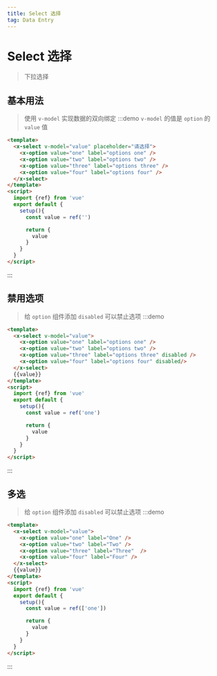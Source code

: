 ```yaml
---
title: Select 选择
tag: Data Entry
---
```


# Select 选择
> 下拉选择


## 基本用法
> 使用 `v-model` 实现数据的双向绑定
:::demo `v-model` 的值是 `option` 的 `value` 值
```html
<template>
  <x-select v-model="value" placeholder="请选择">
    <x-option value="one" label="options one" />
    <x-option value="two" label="options two" />
    <x-option value="three" label="options three" />
    <x-option value="four" label="options four" />
  </x-select>
</template>
<script>
  import {ref} from 'vue'
  export default {
    setup(){
      const value = ref('')

      return {
        value
      }
    }
  }
</script>
```
:::



## 禁用选项
> 给 `option` 组件添加 `disabled` 可以禁止选项
:::demo
```html
<template>
  <x-select v-model="value">
    <x-option value="one" label="options one" />
    <x-option value="two" label="options two" />
    <x-option value="three" label="options three" disabled />
    <x-option value="four" label="options four" disabled/>
  </x-select>
  {{value}}
</template>
<script>
  import {ref} from 'vue'
  export default {
    setup(){
      const value = ref('one')

      return {
        value
      }
    }
  }
</script>
```
:::



## 多选
> 给 `option` 组件添加 `disabled` 可以禁止选项
:::demo
```html
<template>
  <x-select v-model="value">
    <x-option value="one" label="One" />
    <x-option value="two" label="Two" />
    <x-option value="three" label="Three"  />
    <x-option value="four" label="Four" />
  </x-select>
  {{value}}
</template>
<script>
  import {ref} from 'vue'
  export default {
    setup(){
      const value = ref(['one'])

      return {
        value
      }
    }
  }
</script>
```
:::
